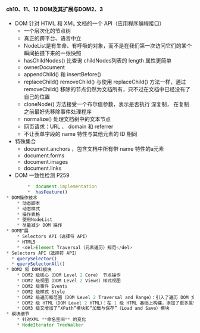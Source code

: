 #### **ch10、11、12 DOM及其扩展与DOM2、3**

* DOM 针对 HTML 和 XML 文档的一个 API（应用程序编程接口）
  * 一个层次化的节点树
  * 真正的跨平台、语言中立
  * NodeList是有生命、有呼吸的对象，而不是在我们第一次访问它们的某个瞬间拍摄下来的一张快照
  * hasChildNodes\(\) 比查询 childNodes列表的 length 属性更简单
  * ownerDocument
  * appendChild\(\) 和 insertBefore\(\) 
  * replaceChild\(\) removeChild\(\) 与使用 replaceChild\(\) 方法一样，通过 removeChild\(\) 移除的节点仍然为文档所有，只不过在文档中已经没有了自己的位置
  * cloneNode\(\) 方法接受一个布尔值参数，表示是否执行 深复制， 在复制之前最好先移除事件处理程序
  * normalize\(\) 处理文档树中的文本节点
  * 网页请求：URL 、 domain 和 referrer
  * 不让表单字段的 name 特性与其他元素的 ID 相同
* 特殊集合
  * document.anchors ，包含文档中所有带 name 特性的a元素
  *  document.forms
  * document.images
  * document.links
* DOM 一致性检测 P259

```js
        *  document.implementation
        *  hasFeature()
* DOM操作技术
    * 动态脚本
    * 动态样式
    * 操作表格
    * 使用NodeList
    * 尽量减少 DOM 操作
* DOM扩展
    * Selectors API（选择符 API）
    * HTML5
    * <del>Element Traversal（元素遍历）规范</del>
* Selectors API（选择符 API）
  * querySelector()
  * querySelectorAll()
* DOM2 和 DOM3模块
    * DOM2 级核心（DOM Level 2 Core） 节点操作
    * DOM2 级视图（DOM Level 2 Views）样式视图
    * DOM2 级事件 Events
    * DOM2 级样式 Style
    * DOM2 级遍历和范围（DOM Level 2 Traversal and Range）：引入了遍历 DOM 文档和选择其特定部分的新接口。
    * DOM2 级 HTML（DOM Level 2 HTML）：在 1 级 HTML 基础上构建，添加了更多属性、方法和新接口。
    * DOM3 级又增加了“XPath”模块和“加载与保存”（Load and Save）模块
* 模块细节
    * 针对XML **命名空间** 的变化
    * NodeIterator TreeWalker
```







